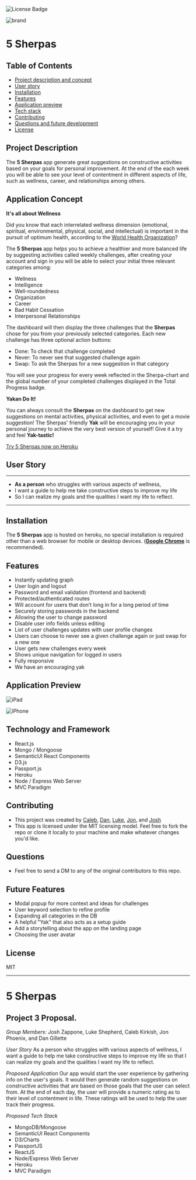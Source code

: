 ![License Badge](https://img.shields.io/badge/License-MIT-0298c3)

![brand]()

# 5 Sherpas

## Table of Contents

- [Project description and concept](#project-description)
- [User story](#user-story)
- [Installation](#installation)
- [Features](#features)
- [Application preview](#application-preview)
- [Tech stack](#technology-and-framework)
- [Contributing](#contributing)
- [Questions and future development](#questions)
- [License](#license)

## Project Description

The **5 Sherpas** app generate great suggestions on constructive activities based on your goals for personal improvement. At the end of the each week you will be able to see your level of contentment in different aspects of life, such as wellness, career, and relationships among others.

## Application Concept

**It's all about Wellness**

Did you know that each interrelated wellness dimension (emotional, spiritual, environmental, physical, social, and intellectual) is important in the pursuit of optimum health, according to the [World Health Organization](https://www.who.int/)?

The **5 Sherpas** app helps you to achieve a healthier and more balanced life by suggesting activities called weekly challenges, after creating your account and sign in you will be able to select your initial three relevant categories among:

- Wellness
- Intelligence
- Well-roundedness
- Organization
- Career
- Bad Habit Cessation
- Interpersonal Relationships

The dashboard will then display the three challenges that the **Sherpas** chose for you from your previously selected categories. Each new challenge has three optional action buttons:

- Done: To check that challenge completed
- Never: To never see that suggested challenge again
- Swap: To ask the Sherpas for a new suggestion in that category

You will see your progress for every week reflected in the Sherpa-chart and the global number of your completed challenges displayed in the Total Progress badge.

**Yakan Do It!**

You can always consult the **Sherpas** on the dashboard to get new suggestions on mental activities, physical activities, and even to get a movie suggestion! The Sherpas' friendly **Yak** will be encouraging you in your personal journey to achieve the very best version of yourself!
Give it a try and feel **Yak-tastic!**

[Try 5 Sherpas now on Heroku](https://the5sherpas.herokuapp.com/)

## User Story

---

- **As a person** who struggles with various aspects of wellness,
- I want a guide to help me take constructive steps to improve my life
- So I can realize my goals and the qualities I want my life to reflect.

---

## Installation

The **5 Sherpas** app is hosted on heroku, no special installation is required other than a web browser for mobile or desktop devices. ([**Google Chrome**](https://www.google.com/chrome/?brand=CHBD&gclid=Cj0KCQjwv7L6BRDxARIsAGj-34pI6kcGFGrZkxQgztLSwZZ7JzwQJFBfDBdgTHCurYEpg3QscMjHhYUaAkkjEALw_wcB&gclsrc=aw.ds) is recommended).

## Features

- Instantly updating graph
- User login and logout
- Password and email validation (frontend and backend)
- Protected/authenticated routes
- Will account for users that don’t long in for a long period of time
- Securely storing passwords in the backend
- Allowing the user to change password
- Disable user info fields unless editing
- List of user challenges updates with user profile changes
- Users can choose to never see a given challenge again or just swap
  for a new one
- User gets new challenges every week
- Shows unique navigation for logged in users
- Fully responsive
- We have an encouraging yak

## Application Preview

![iPad]()

![iPhone]()

## Technology and Framework

- React.js
- Mongo / Mongoose
- SemanticUI React Components
- D3.js
- Passport.js
- Heroku
- Node / Express Web Server
- MVC Paradigm

## Contributing

- This project was created by [Caleb](https://github.com/calebkirkish), [Dan](https://github.com/DanGillette25), [Luke](https://github.com/ShepLT1), [Jon](https://github.com/JonPhoenix), and [Josh](https://github.com/zapponejosh/)
- This app is licensed under the MIT licensing model. Feel free to fork the repo or clone it locally to your machine and make whatever changes you'd like.

## Questions

- Feel free to send a DM to any of the original contributors to this repo.

## Future Features

- Modal popup for more context and ideas for challenges
- User keyword selection to refine profile
- Expanding all categories in the DB
- A helpful "Yak" that also acts as a setup guide
- Add a storytelling about the app on the landing page
- Choosing the user avatar

## License

MIT

---

<div class="text-white bg-gray-dark mb-2">

# 5 Sherpas

## Project 3 Proposal.

_Group Members:_ Josh Zappone, Luke Shepherd, Caleb Kirkish, Jon Phoenix, and Dan Gillette

_User Story_
As a person who struggles with various aspects of wellness, I want a guide to help me take constructive steps to improve my life so that I can realize my goals and the qualities I want my life to reflect.

_Proposed Application_
Our app would start the user experience by gathering info on the user's goals. It would then generate random suggestions on constructive activities that are based on those goals that the user can select from. At the end of each day, the user will provide a numeric rating as to their level of contentment in life. These ratings will be used to help the user track their progress.

_Proposed Tech Stack_

- MongoDB/Mongoose
- SemanticUI React Components
- D3/Charts
- PassportJS
- ReactJS
- Node/Express Web Server
- Heroku
- MVC Paradigm

</div>
